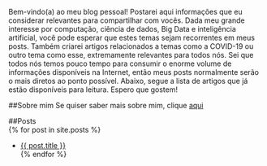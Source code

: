 Bem-vindo(a) ao meu blog pessoal! Postarei aqui informações que eu considerar relevantes para compartilhar com vocês. Dada meu grande interesse por computação, ciência de dados, Big Data e inteligência artificial, você pode esperar que estes temas sejam recorrentes em meus posts. Também criarei artigos relacionados a temas como a COVID-19 ou outro tema como esse, extremamente relevantes para todos nós. Sei que todos nós temos pouco tempo para consumir o enorme volume de informações disponíveis na Internet, então meus posts normalmente serão o mais diretos ao ponto possível. Abaixo, segue a lista de artigos que já estão disponíveis para leitura. Espero que gostem!
  
##Sobre mim
Se quiser saber mais sobre mim, clique <a href="https://www.henriquearutin.com.br/about">aqui</a>
  
##Posts  
{% for post in site.posts %}
- <a href="https://www.henriquearutin.com.br{{ post.url }}">{{ post.title }}</a><br />
{% endfor %}
  
